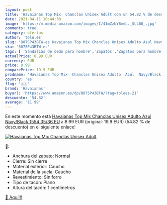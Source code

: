 ```yaml
---
layout: post
title: 'Havaianas Top Mix  Chanclas Unisex Adult con un 54.82 % de descuento'
date: 2021-04-11 10:44:30
image: 'https://m.media-amazon.com/images/I/41mZzbYBmeL._SL400_.jpg'
comments: true
category: ofertas
author: 'tole.es'
slug: 'B07SP43BTW-es Havaianas Top Mix Chanclas Unisex Adulto Azul Navy/Black...'
sku: 'B07SP43BTW-es'
tags: [ 'Sandalias de dedo para hombre','Zapatos','Zapatos para hombre','Zapatos y complementos','chanclas','havaianas', ]
actualPrice: 8.99 EUR
currency: EUR
price: 8.99
comparePrice: 19.9 EUR
prodname: 'Havaianas Top Mix  Chanclas Unisex Adulto  Azul  Navy/Black 1554   35/36 EU'
country: 'es'
flag: '🇪🇸'
brand: 'Havaianas'
buyurl: 'https://www.amazon.es/dp/B07SP43BTW/?tag=tolees-21'
descuento: '54.82'
average: '11.99'
---
```


En este momento está [Havaianas Top Mix  Chanclas Unisex Adulto  Azul  Navy/Black 1554   35/36 EU](https://www.amazon.es/dp/B07SP43BTW/?tag=tolees-21) a 8.99 EUR (original: 19.9 EUR) (54.82 %  de descuento) en el siguiente enlace!

[![Havaianas Top Mix  Chanclas Unisex Adult](https://m.media-amazon.com/images/I/41mZzbYBmeL._SL400_.jpg)](https://www.amazon.es/dp/B07SP43BTW/?tag=tolees-21)

🔎:

- Anchura del zapato: Normal
- Cierre: Sin cierre
- Material exterior: Caucho
- Material de la suela: Caucho
- Revestimiento: Sin forro
- Tipo de tacón: Plano
- Altura del tacón: 1 centímetros

[🛒 Aquí!!!](https://www.amazon.es/dp/B07SP43BTW/?tag=tolees-21)
